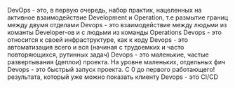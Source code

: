 DevOps - это, в первую очередь, набор практик, нацеленных на активное взаимодействие Development и Operation, т.е размытие границ между двумя отделами
Devops - это  взаимодействие между людьми из команты Developer-ов и с людьми из команды Operations
Devops - это относится к своей инфраструктуре, как к коду
Devops - это автоматизация всего и вся (начиная с трудоемких и часто повторяющихся, рутинных задач)
Devops - это маленькие, частые развертывания (деплои) проекта. На уровне маленьких, отдельных фич
Devops - это быстрый запуск проекта. С 0 до первого работающего! результата, который уже можно показать клиенту
Devops - это CI/CD
